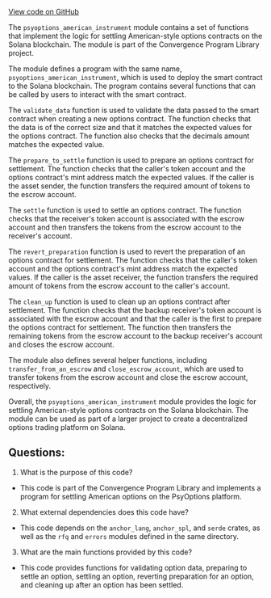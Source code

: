 [View code on GitHub](https://github.com/convergence-rfq/convergence-program-library/psyoptions-american-instrument/program/src/lib.rs)

The `psyoptions_american_instrument` module contains a set of functions that implement the logic for settling American-style options contracts on the Solana blockchain. The module is part of the Convergence Program Library project.

The module defines a program with the same name, `psyoptions_american_instrument`, which is used to deploy the smart contract to the Solana blockchain. The program contains several functions that can be called by users to interact with the smart contract.

The `validate_data` function is used to validate the data passed to the smart contract when creating a new options contract. The function checks that the data is of the correct size and that it matches the expected values for the options contract. The function also checks that the decimals amount matches the expected value.

The `prepare_to_settle` function is used to prepare an options contract for settlement. The function checks that the caller's token account and the options contract's mint address match the expected values. If the caller is the asset sender, the function transfers the required amount of tokens to the escrow account.

The `settle` function is used to settle an options contract. The function checks that the receiver's token account is associated with the escrow account and then transfers the tokens from the escrow account to the receiver's account.

The `revert_preparation` function is used to revert the preparation of an options contract for settlement. The function checks that the caller's token account and the options contract's mint address match the expected values. If the caller is the asset receiver, the function transfers the required amount of tokens from the escrow account to the caller's account.

The `clean_up` function is used to clean up an options contract after settlement. The function checks that the backup receiver's token account is associated with the escrow account and that the caller is the first to prepare the options contract for settlement. The function then transfers the remaining tokens from the escrow account to the backup receiver's account and closes the escrow account.

The module also defines several helper functions, including `transfer_from_an_escrow` and `close_escrow_account`, which are used to transfer tokens from the escrow account and close the escrow account, respectively.

Overall, the `psyoptions_american_instrument` module provides the logic for settling American-style options contracts on the Solana blockchain. The module can be used as part of a larger project to create a decentralized options trading platform on Solana.
## Questions: 
 1. What is the purpose of this code?
- This code is part of the Convergence Program Library and implements a program for settling American options on the PsyOptions platform.

2. What external dependencies does this code have?
- This code depends on the `anchor_lang`, `anchor_spl`, and `serde` crates, as well as the `rfq` and `errors` modules defined in the same directory.

3. What are the main functions provided by this code?
- This code provides functions for validating option data, preparing to settle an option, settling an option, reverting preparation for an option, and cleaning up after an option has been settled.